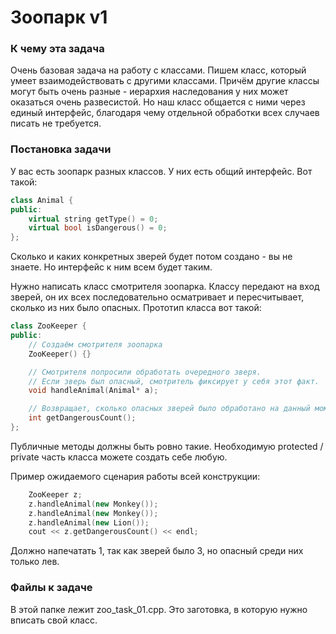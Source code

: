 # Зоопарк v1

### К чему эта задача

Очень базовая задача на работу с классами. Пишем класс, который умеет взаимодействовать с другими классами. Причём другие классы могут быть очень разные - иерархия наследования у них может оказаться очень развесистой. Но наш класс общается с ними через единый интерфейс, благодаря чему отдельной обработки всех случаев писать не требуется.


### Постановка задачи

У вас есть зоопарк разных классов. У них есть общий интерфейс. Вот такой:
```cpp
class Animal {
public:
    virtual string getType() = 0;
    virtual bool isDangerous() = 0;
};
```

Сколько и каких конкретных зверей будет потом создано - вы не знаете. Но интерфейс к ним всем будет таким.

Нужно написать класс смотрителя зоопарка. Классу передают на вход зверей, он их всех последовательно осматривает и пересчитывает, сколько из них было опасных. Прототип класса вот такой:

```cpp
class ZooKeeper {
public:
    // Создаём смотрителя зоопарка
    ZooKeeper() {}

    // Смотрителя попросили обработать очередного зверя.
    // Если зверь был опасный, смотритель фиксирует у себя этот факт.
    void handleAnimal(Animal* a);

    // Возвращает, сколько опасных зверей было обработано на данный момент.
    int getDangerousCount();
};
```
Публичные методы должны быть ровно такие. Необходимую protected / private часть класса можете создать себе любую.

Пример ожидаемого сценария работы всей конструкции:
```cpp
    ZooKeeper z;
    z.handleAnimal(new Monkey());
    z.handleAnimal(new Monkey());
    z.handleAnimal(new Lion());
    cout << z.getDangerousCount() << endl;
```

Должно напечатать 1, так как зверей было 3, но опасный среди них только лев.


### Файлы к задаче

В этой папке лежит zoo\_task\_01.cpp. Это заготовка, в которую нужно вписать свой класс.
